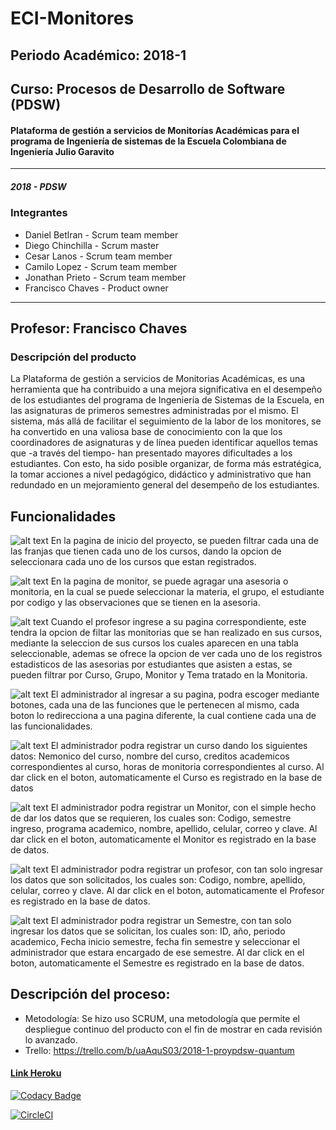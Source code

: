 # ECI-Monitores
## Periodo Académico: 2018-1<br />
## Curso: Procesos de Desarrollo de Software (PDSW)<br />
#### Plataforma de gestión a servicios de Monitorías Académicas para el programa de Ingeniería de sistemas de la Escuela Colombiana de Ingeniería Julio Garavito
---

##### 2018 - PDSW

### Integrantes
- Daniel Betlran - Scrum team member
- Diego Chinchilla - Scrum master
- Cesar Lanos - Scrum team member
- Camilo Lopez - Scrum team member
- Jonathan Prieto - Scrum team member
- Francisco Chaves - Product owner
---
## Profesor: Francisco Chaves<br />
### Descripción del producto
La Plataforma de gestión a servicios de Monitorias Académicas, es una herramienta que ha contribuido a una mejora significativa en el desempeño de los estudiantes del programa de Ingeniería de Sistemas de la Escuela, en las asignaturas de primeros semestres administradas por el mismo. El sistema, más allá de facilitar el seguimiento de la labor de los monitores, se ha convertido en una valiosa base de conocimiento con la que los coordinadores de asignaturas y de línea pueden identificar aquellos temas que -a través del tiempo- han presentado mayores dificultades a los estudiantes. Con esto, ha sido posible organizar, de forma más estratégica, la tomar acciones a nivel pedagógico, didáctico y administrativo que han redundado en un mejoramiento general del desempeño de los estudiantes.

## Funcionalidades
![alt text](https://github.com/2018-1-PROYPDSW-QUANTUM/2018-1-PROYPDSW/blob/master/Inicio.PNG)
En la pagina de inicio del proyecto, se pueden filtrar cada una de las franjas que tienen cada uno de los cursos, dando la opcion de seleccionara cada uno de los cursos que estan registrados.

![alt text](https://github.com/2018-1-PROYPDSW-QUANTUM/2018-1-PROYPDSW/blob/master/Monitoria.PNG)
En la pagina de monitor, se puede agragar una asesoria o monitoria, en la cual se puede seleccionar la materia, el grupo, el estudiante por codigo y las observaciones que se tienen en la asesoria.

![alt text](https://github.com/2018-1-PROYPDSW-QUANTUM/2018-1-PROYPDSW/blob/master/Profesor.PNG)
Cuando el profesor ingrese a su pagina correspondiente, este tendra la opcion de filtar las monitorias que se han realizado en sus cursos, mediante la seleccion de sus cursos los cuales aparecen en una tabla seleccionable, ademas se ofrece la opcion de ver cada uno de los registros estadisticos de las asesorias por estudiantes que asisten a estas, se pueden filtrar por Curso, Grupo, Monitor y Tema tratado en la Monitoria.

![alt text](https://github.com/2018-1-PROYPDSW-QUANTUM/2018-1-PROYPDSW/blob/master/Administrador.PNG)
El administrador al ingresar a su pagina, podra escoger mediante botones, cada una de las funciones que le pertenecen al mismo, cada boton lo redirecciona a una pagina diferente, la cual contiene cada una de las funcionalidades.

![alt text](https://github.com/2018-1-PROYPDSW-QUANTUM/2018-1-PROYPDSW/blob/master/registrarCurso.PNG)
El administrador podra registrar un curso dando los siguientes datos: Nemonico del curso, nombre del curso, creditos academicos correspondientes al curso, horas de monitoria correspondientes al curso. Al dar click en el boton, automaticamente el Curso es registrado en la base de datos

![alt text](https://github.com/2018-1-PROYPDSW-QUANTUM/2018-1-PROYPDSW/blob/master/registrarMonitor.PNG)
El administrador podra registrar un Monitor, con el simple hecho de dar los datos que se requieren, los cuales son: Codigo, semestre ingreso, programa academico, nombre, apellido, celular, correo y clave. Al dar click en el boton, automaticamente el Monitor es registrado en la base de datos.

![alt text](https://github.com/2018-1-PROYPDSW-QUANTUM/2018-1-PROYPDSW/blob/master/registrarProfesor.PNG)
El administrador podra registrar un profesor, con tan solo ingresar los datos que son solicitados, los cuales son: Codigo, nombre, apellido, celular, correo y clave. Al dar click en el boton, automaticamente el Profesor es registrado en la base de datos.

![alt text](https://github.com/2018-1-PROYPDSW-QUANTUM/2018-1-PROYPDSW/blob/master/registrarSemestre.PNG)
El administrador podra registrar un Semestre, con tan solo ingresar los datos que se solicitan, los cuales son: ID, año, periodo academico, Fecha inicio semestre, fecha fin semestre y seleccionar el administrador que estara encargado de ese semestre. Al dar click en el boton, automaticamente el Semestre es registrado en la base de datos.

## Descripción del proceso:<br />
* Metodología: Se hizo uso SCRUM, una metodología que permite el despliegue continuo del producto con el fin de mostrar en cada revisión  lo avanzado.<br />
* Trello: https://trello.com/b/uaAquS03/2018-1-proypdsw-quantum<br />

#### [Link Heroku](https://pdswproyectoquantum.herokuapp.com/)

[![Codacy Badge](https://api.codacy.com/project/badge/Grade/21db71efa3e4472bb82a3a658f9e332c)](https://www.codacy.com/app/DanBeltF/2018-1-PROYPDSW?utm_source=github.com&amp;utm_medium=referral&amp;utm_content=2018-1-PROYPDSW-QUANTUM/2018-1-PROYPDSW&amp;utm_campaign=Badge_Grade)

[![CircleCI](https://circleci.com/gh/2018-1-PROYPDSW-QUANTUM/2018-1-PROYPDSW.svg?style=svg)](https://circleci.com/gh/2018-1-PROYPDSW-QUANTUM/2018-1-PROYPDSW)
